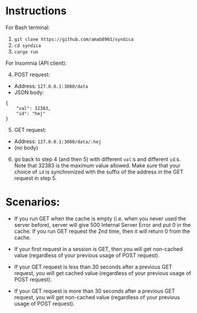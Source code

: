 # Instructions

For Bash terminal:
1. `git clone https://github.com/amab8901/syndica`
2. `cd syndica`
3. `cargo run`

For Insomnia (API client):

4. POST request:
- Address: `127.0.0.1:3000/data`
- JSON body: 
```
{
	"val": 32383, 
	"id": "hej"
}
```
5. GET request:
- Address: `127.0.0.1:3000/data/:hej`
- (no body)
6. go back to step 4 (and then 5) with different `val`:s and different `id`:s. Note that 32383 is the maximum value allowed. Make sure that your choice of `id` is synchronized with the suffix of the address in the GET request in step 5. 

# Scenarios:

* If you run GET when the cache is empty (i.e. when you never used the server before), server will give 500 Internal Server Error and put 0 in the cache. If you run GET request the 2nd time, then it will return 0 from the cache.

* If your first request in a session is GET, then you will get non-cached value (regardless of your previous usage of POST request). 

* If your GET request is less than 30 seconds after a previous GET request, you will get cached value (regardless of your previous usage of POST request).

* If your GET request is more than 30 seconds after a previous GET request, you will get non-cached value (regardless of your previous usage of POST request).
